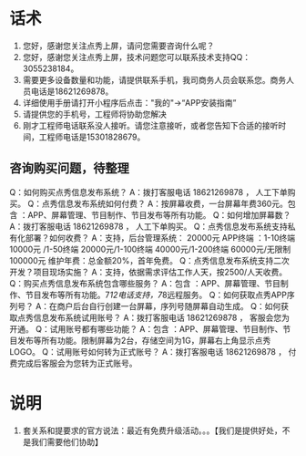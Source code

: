 # 话术
1. 您好，感谢您关注点秀上屏，请问您需要咨询什么呢？
1. 您好，感谢您关注点秀上屏，技术问题您可以联系技术支持QQ：3055238184。
1. 需要更多设备数量和功能，请提供联系手机，我司商务人员会联系您。商务人员电话是18621269878。
1. 详细使用手册请打开小程序后点击："我的"->“APP安装指南”
1. 请提供您的手机号，工程师将协助您解决
1. 刚才工程师电话联系没人接听。请您注意接听，或者您告知下合适的接听时间，工程师电话是15301828679。

## 咨询购买问题，待整理
Q：如何购买点秀信息发布系统？
A：拨打客服电话 18621269878 ， 人工下单购买。
Q：点秀信息发布系统如何付费？
A：按屏幕收费，一台屏幕年费360元。包含 ：APP、屏幕管理、节目制作、节目发布等所有功能。
Q：如何增加屏幕数？
A：拨打客服电话 18621269878 ， 人工下单购买。
Q：点秀信息发布系统支持私有化部署？如何收费？
A：支持，后台管理系统： 20000元
APP终端 ：1-10终端 10000元 /1-50终端 20000元/1-100终端 40000元/1-200终端 60000元/无限制   100000元
维护年费：总金额20%，首年免费。
Q：点秀信息发布系统支持二次开发？项目现场实施？
A：支持，依据需求评估工作人天，按2500/人天收费。
Q：购买点秀信息发布系统包含哪些服务？
A：包含 ：APP、屏幕管理、节目制作、节目发布等所有功能。7*12电话支持，7*8远程服务。
Q：如何获取点秀APP序列号？
A：在商户后台自行创建一台屏幕，序列号随屏幕自动生成。
Q：如何获取点秀信息发布系统试用账号？
A：拨打客服电话 18621269878 ， 客服会您为开通。
Q：试用账号都有哪些功能？
A：包含 ：APP、屏幕管理、节目制作、节目发布等所有功能。限制屏幕为2台，存储空间为1G，屏幕右上角显示点秀LOGO。
Q：试用账号如何转为正式账号？
A：拨打客服电话 18621269878 ， 付费完成后客服会为您转为正式账号。

# 说明
1. 套关系和提要求的官方说法：最近有免费升级活动。。。【我们是提供好处，不是我们需要他们协助】
